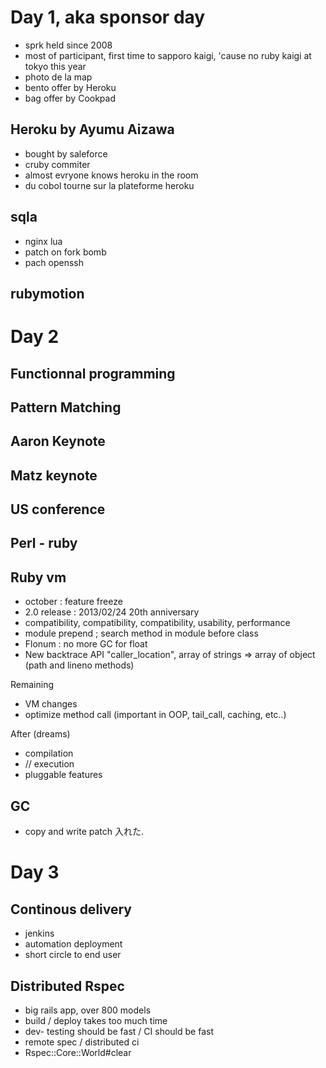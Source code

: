 # Day 1, aka sponsor day

* sprk held since 2008
* most of participant, first time to sapporo kaigi, 'cause no
ruby kaigi at tokyo this year
* photo de la map
* bento offer by Heroku
* bag offer by Cookpad

## Heroku by Ayumu Aizawa

* bought by saleforce
* cruby commiter
* almost evryone knows heroku in the room
* du cobol tourne sur la plateforme heroku


## sqla

* nginx lua
* patch on fork bomb
* pach openssh


## rubymotion

# Day 2

## Functionnal programming

## Pattern Matching

## Aaron Keynote

## Matz keynote

## US conference

## Perl - ruby

## Ruby vm

* october : feature freeze
* 2.0 release : 2013/02/24 20th anniversary
* compatibility, compatibility, compatibility, usability, performance
* module prepend ; search method in module before class
* Flonum : no more GC for float
* New backtrace API "caller_location", array of strings => array of object (path
and lineno methods)

Remaining
* VM changes
* optimize method call (important in OOP, tail_call, caching, etc..)

After (dreams)
* compilation
* // execution
* pluggable features


## GC
* copy and write patch 入れた.

# Day 3

## Continous delivery
* jenkins
* automation deployment
* short circle to end user

## Distributed Rspec
* big rails app, over 800 models
* build / deploy takes too much time
* dev- testing should be fast / CI should be fast
* remote spec / distributed ci
* Rspec::Core::World#clear
